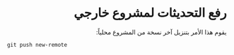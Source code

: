 <div dir="rtl">

# رفع التحديثات لمشروع خارجي

يقوم هذا الأمر بتنزيل آخر نسخة من المشروع محلياً: 

<div dir="ltr">

```
 git push new-remote
```
</div>
